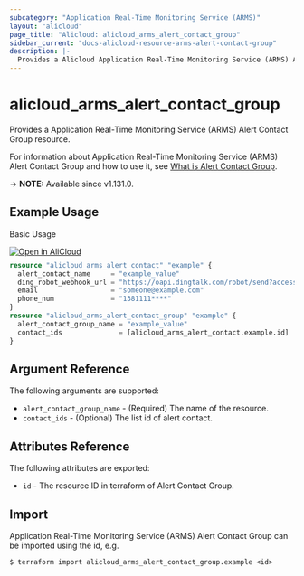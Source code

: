 ```yaml
---
subcategory: "Application Real-Time Monitoring Service (ARMS)"
layout: "alicloud"
page_title: "Alicloud: alicloud_arms_alert_contact_group"
sidebar_current: "docs-alicloud-resource-arms-alert-contact-group"
description: |-
  Provides a Alicloud Application Real-Time Monitoring Service (ARMS) Alert Contact Group resource.
---
```


# alicloud_arms_alert_contact_group

Provides a Application Real-Time Monitoring Service (ARMS) Alert Contact Group resource.

For information about Application Real-Time Monitoring Service (ARMS) Alert Contact Group and how to use it, see [What is Alert Contact Group](https://next.api.aliyun.com/api/ARMS/2019-08-08/CreateAlertContactGroup).

-> **NOTE:** Available since v1.131.0.

## Example Usage

Basic Usage

<div style="display: block;margin-bottom: 40px;"><div class="oics-button" style="float: right;position: absolute;margin-bottom: 10px;">
  <a href="https://api.aliyun.com/terraform?resource=alicloud_arms_alert_contact_group&exampleId=bb18d5b9-0088-3372-d9c0-fc554d0d65c5fecbdba1&activeTab=example&spm=docs.r.arms_alert_contact_group.0.bb18d5b900&intl_lang=EN_US" target="_blank">
    <img alt="Open in AliCloud" src="https://img.alicdn.com/imgextra/i1/O1CN01hjjqXv1uYUlY56FyX_!!6000000006049-55-tps-254-36.svg" style="max-height: 44px; max-width: 100%;">
  </a>
</div></div>

```terraform
resource "alicloud_arms_alert_contact" "example" {
  alert_contact_name     = "example_value"
  ding_robot_webhook_url = "https://oapi.dingtalk.com/robot/send?access_token=91f2f6****"
  email                  = "someone@example.com"
  phone_num              = "1381111****"
}
resource "alicloud_arms_alert_contact_group" "example" {
  alert_contact_group_name = "example_value"
  contact_ids              = [alicloud_arms_alert_contact.example.id]
}

```

## Argument Reference

The following arguments are supported:

* `alert_contact_group_name` - (Required) The name of the resource.
* `contact_ids` - (Optional) The list id of alert contact.

## Attributes Reference

The following attributes are exported:

* `id` - The resource ID in terraform of Alert Contact Group.

## Import

Application Real-Time Monitoring Service (ARMS) Alert Contact Group can be imported using the id, e.g.

```shell
$ terraform import alicloud_arms_alert_contact_group.example <id>
```
